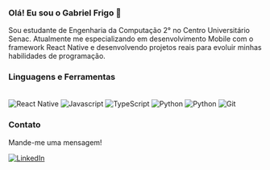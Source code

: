 ### Olá! Eu sou o Gabriel Frigo 👋 

Sou estudante de Engenharia da Computação 2° no Centro Universitário Senac. Atualmente me especializando em desenvolvimento Mobile com o framework React Native e desenvolvendo projetos reais para evoluir minhas habilidades de programação.


### Linguagens e Ferramentas

<div style ="display: inline_block"><br/>
<img align="center" alt="React Native" src="https://img.shields.io/badge/React_Native-20232A?style=for-the-badge&logo=react&logoColor=61DAFB"/>
  
<img align="center" alt="Javascript" src="https://img.shields.io/badge/JavaScript-F7DF1E?style=for-the-badge&logo=javascript&logoColor=black"/>

<img align="center" alt="TypeScript" src="https://img.shields.io/badge/TypeScript-007ACC?style=for-the-badge&logo=typescript&logoColor=white"/>

<img align="center" alt="Python" src="https://img.shields.io/badge/Python-3776AB?style=for-the-badge&logo=python&logoColor=white"/>

<img align="center" alt="Python" src="https://img.shields.io/badge/Figma-F24E1E?style=for-the-badge&logo=figma&logoColor=white"/>

<img align="center" alt="Git" src="https://img.shields.io/badge/GIT-E44C30?style=for-the-badge&logo=git&logoColor=white"/>
</div>


### Contato
Mande-me uma mensagem!

[![LinkedIn](https://img.shields.io/badge/LinkedIn-0077B5?style=for-the-badge&logo=linkedin&logoColor=white)](https://www.linkedin.com/in/gfrigo/)



